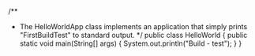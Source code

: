 /** 
 * The HelloWorldApp class implements an application that simply prints "FirstBuildTest" to standard output.
 */
public class HelloWorld {
  public static void main(String[] args) {
    System.out.println("Build - test");
  }
}
